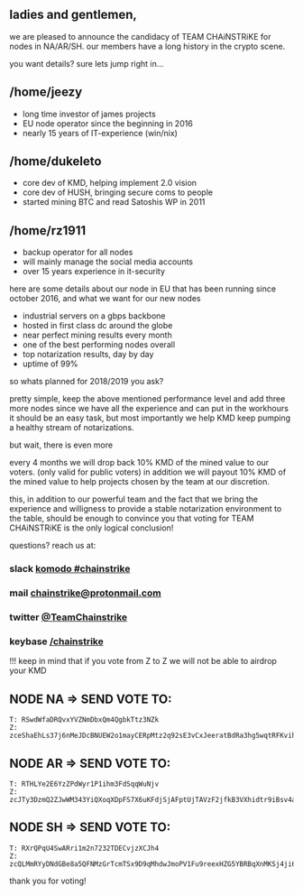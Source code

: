 ## ladies and gentlemen, 

we are pleased to announce the candidacy of
TEAM CHAiNSTRiKE  for nodes in NA/AR/SH. our members
have a long history in the crypto scene.

you want details? sure lets jump right in...    

## /home/jeezy
* long time investor of james projects       
* EU node operator since the beginning in 2016 
* nearly 15 years of IT-experience (win/nix)

## /home/dukeleto
* core dev of KMD, helping implement 2.0 vision
* core dev of HUSH, bringing secure coms to people
* started mining BTC and read Satoshis WP in 2011

## /home/rz1911
* backup operator for all nodes                 
* will mainly manage the social media accounts
* over 15 years experience in it-security

here are some details about our node in EU
that has been running since october 2016,
and what we want for our new nodes 

* industrial servers on a gbps backbone
* hosted in first class dc around the globe
* near perfect mining results every month
* one of the best performing nodes overall
* top notarization results, day by day
* uptime of 99%

so whats planned for 2018/2019 you ask?

pretty simple, keep the above mentioned
performance level  and  add three more nodes 
since we have all the experience and can put
in the workhours it should be an easy task,
but  most importantly we help KMD keep pumping
a healthy stream of notarizations.

but wait, there is even more

every 4 months we will drop back 10% KMD of the 
mined value to our voters. (only valid for public
voters) in addition we will payout 10% KMD of
the mined value to help projects chosen by the
team at our discretion.

this, in addition to our powerful team and the
fact that we bring the experience and willigness
to provide a stable notarization environment
to the table, should be enough to convince you
that voting for TEAM CHAiNSTRiKE is the only
logical conclusion!

questions? reach us at:

### slack [komodo #chainstrike](https://slack.com/app_redirect?channel=chainstrike)
### mail [chainstrike@protonmail.com](mailto:chainstrike@protonmail.com)
### twitter [@TeamChainstrike](https://twitter.com/TeamChainstrike)
### keybase [/chainstrike](https://keybase.io/chainstrike)

!!! keep in mind that if you vote from Z to Z we will not be able to airdrop your KMD

## NODE NA => SEND VOTE TO:

    T: RSwdWfaDRQvxYVZNmDbxQm4QgbkTtz3NZk
    Z: zceShaEhLs37j6nMeJDcBNUEW2o1mayCERpMtz2q92sE3vCxJeeratBdRa3hg5wqtRFKvihcaDyW9c9me44SzLUYivpZXGP

## NODE AR => SEND VOTE TO:

    T: RTHLYe2E6YzZPdWyr1P1ihm3FdSqqWuNjv
    Z: zcJTy3DzmQ2ZJwWM343YiQXoqXDpFS7X6uKFdjSjAFptUjTAVzF2jfkB3VXhidtr9iBsv4aptNmYEDeSYNyuu11J3uhBFqx

## NODE SH => SEND VOTE TO:

    T: RXrQPqU4SwARri1m2n7232TDECvjzXCJh4
    Z: zcQLMmRYyDNdGBe8a5QFNMzGrTcmTSx9D9qMhdwJmoPV1Fu9reexHZG5YBRBqXnMKSj4ji6qQ2r8rCQdSXt5zcVLB9R4RKW

thank you for voting!
